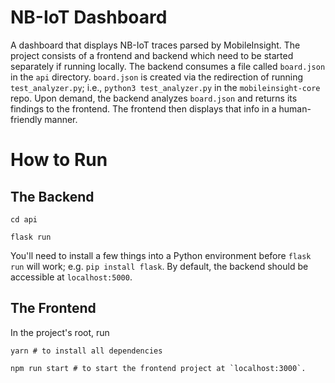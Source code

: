 # NB-IoT Dashboard

A dashboard that displays NB-IoT traces parsed by MobileInsight. The project consists of a frontend and backend which need to be started separately if running locally. The backend consumes a file called `board.json` in the `api` directory. `board.json` is created via the redirection of running `test_analyzer.py`; i.e., `python3 test_analyzer.py` in the `mobileinsight-core` repo. Upon demand, the backend analyzes `board.json` and returns its findings to the frontend. The frontend then displays that info in a human-friendly manner.

# How to Run
## The Backend

```shell
cd api

flask run
```
You'll need to install a few things into a Python environment before `flask run` will work; e.g. `pip install flask`. By default, the backend should be accessible at `localhost:5000`.

## The Frontend

In the project's root, run

```shell
yarn # to install all dependencies

npm run start # to start the frontend project at `localhost:3000`.
```
